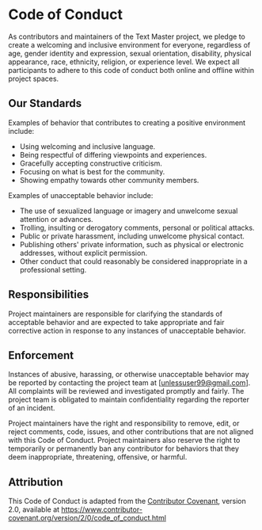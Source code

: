 # Code of Conduct

As contributors and maintainers of the Text Master project, we pledge to create a welcoming and inclusive environment for everyone, regardless of age, gender identity and expression, sexual orientation, disability, physical appearance, race, ethnicity, religion, or experience level. We expect all participants to adhere to this code of conduct both online and offline within project spaces.

## Our Standards

Examples of behavior that contributes to creating a positive environment include:

- Using welcoming and inclusive language.
- Being respectful of differing viewpoints and experiences.
- Gracefully accepting constructive criticism.
- Focusing on what is best for the community.
- Showing empathy towards other community members.

Examples of unacceptable behavior include:

- The use of sexualized language or imagery and unwelcome sexual attention or advances.
- Trolling, insulting or derogatory comments, personal or political attacks.
- Public or private harassment, including unwelcome physical contact.
- Publishing others' private information, such as physical or electronic addresses, without explicit permission.
- Other conduct that could reasonably be considered inappropriate in a professional setting.

## Responsibilities

Project maintainers are responsible for clarifying the standards of acceptable behavior and are expected to take appropriate and fair corrective action in response to any instances of unacceptable behavior.

## Enforcement

Instances of abusive, harassing, or otherwise unacceptable behavior may be reported by contacting the project team at [unlessuser99@gmail.com]. All complaints will be reviewed and investigated promptly and fairly. The project team is obligated to maintain confidentiality regarding the reporter of an incident.

Project maintainers have the right and responsibility to remove, edit, or reject comments, code, issues, and other contributions that are not aligned with this Code of Conduct. Project maintainers also reserve the right to temporarily or permanently ban any contributor for behaviors that they deem inappropriate, threatening, offensive, or harmful.

## Attribution

This Code of Conduct is adapted from the [Contributor Covenant](https://www.contributor-covenant.org/version/2/0/code_of_conduct.html), version 2.0, available at https://www.contributor-covenant.org/version/2/0/code_of_conduct.html